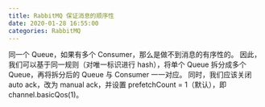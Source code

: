 ```yaml
---
title: RabbitMQ 保证消息的顺序性
date: 2020-01-28 16:55:00
categories: RabbitMQ
---
```

同一个 Queue，如果有多个 Consumer，那么是做不到消息的有序性的。
因此，我们可以基于同一规则（对唯一标识进行 hash），将单个 Queue 拆分成多个 Queue，再将拆分后的 Queue 与 Consumer 一一对应。
同时，我们应该关闭 auto ack，改为 manual ack，并设置 prefetchCount = 1（默认），即 channel.basicQos(1)。